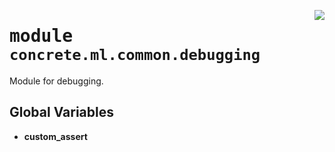 <!-- markdownlint-disable -->

<a href="https://github.com/zama-ai/concrete-ml-internal/tree/release/1.0.x/src/concrete/ml/common/debugging/__init__.py#L0"><img align="right" style="float:right;" src="https://img.shields.io/badge/-source-cccccc?style=flat-square"></a>

# <kbd>module</kbd> `concrete.ml.common.debugging`

Module for debugging.

## **Global Variables**

- **custom_assert**
